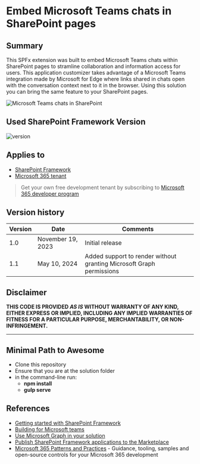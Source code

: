 # Embed Microsoft Teams chats in SharePoint pages

## Summary

This SPFx extension was built to embed Microsoft Teams chats within SharePoint pages to stramline collaboration and information access for users. This application customizer takes advantage of a Microsoft Teams integration made by Microsoft for Edge where links shared in chats open with the conversation context next to it in the browser. Using this solution you can bring the same feature to your SharePoint pages.

![Microsoft Teams chats in SharePoint](https://handsontek.net/images/GitHub/Microsoft%20Teams%20chat%20in%20SharePoint%20sites.gif)

## Used SharePoint Framework Version

![version](https://img.shields.io/badge/version-1.16-green.svg)

## Applies to

- [SharePoint Framework](https://aka.ms/spfx)
- [Microsoft 365 tenant](https://docs.microsoft.com/en-us/sharepoint/dev/spfx/set-up-your-developer-tenant)

> Get your own free development tenant by subscribing to [Microsoft 365 developer program](http://aka.ms/o365devprogram)


## Version history

| Version | Date             | Comments        |
| ------- | ---------------- | --------------- |
| 1.0     | November 19, 2023 | Initial release |
| 1.1     | May 10, 2024 | Added support to render without granting Microsoft Graph permissions |

## Disclaimer

**THIS CODE IS PROVIDED _AS IS_ WITHOUT WARRANTY OF ANY KIND, EITHER EXPRESS OR IMPLIED, INCLUDING ANY IMPLIED WARRANTIES OF FITNESS FOR A PARTICULAR PURPOSE, MERCHANTABILITY, OR NON-INFRINGEMENT.**

---

## Minimal Path to Awesome

- Clone this repository
- Ensure that you are at the solution folder
- in the command-line run:
  - **npm install**
  - **gulp serve**


## References

- [Getting started with SharePoint Framework](https://docs.microsoft.com/en-us/sharepoint/dev/spfx/set-up-your-developer-tenant)
- [Building for Microsoft teams](https://docs.microsoft.com/en-us/sharepoint/dev/spfx/build-for-teams-overview)
- [Use Microsoft Graph in your solution](https://docs.microsoft.com/en-us/sharepoint/dev/spfx/web-parts/get-started/using-microsoft-graph-apis)
- [Publish SharePoint Framework applications to the Marketplace](https://docs.microsoft.com/en-us/sharepoint/dev/spfx/publish-to-marketplace-overview)
- [Microsoft 365 Patterns and Practices](https://aka.ms/m365pnp) - Guidance, tooling, samples and open-source controls for your Microsoft 365 development
